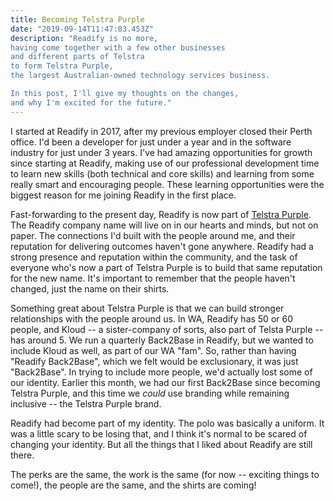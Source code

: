 ```yaml
---
title: Becoming Telstra Purple
date: "2019-09-14T11:47:03.453Z"
description: "Readify is no more,
having come together with a few other businesses
and different parts of Telstra
to form Telstra Purple,
the largest Australian-owned technology services business.

In this post, I'll give my thoughts on the changes,
and why I'm excited for the future."
---
```


I started at Readify in 2017,
after my previous employer closed their Perth office.
I'd been a developer for just under a year
and in the software industry for just under 3 years.
I've had amazing opportunities for growth since starting at Readify,
making use of our professional development time to learn new skills
(both technical and core skills)
and learning from some really smart and encouraging people.
These learning opportunities were the biggest reason for me joining Readify in the first place.

Fast-forwarding to the present day,
Readify is now part of [Telstra Purple](https://purple.telstra.com).
The Readify company name will live on in our hearts and minds,
but not on paper.
The connections I'd built with the people around me,
and their reputation for delivering outcomes haven't gone anywhere.
Readify had a strong presence and reputation within the community,
and the task of everyone who's now a part of Telstra Purple
is to build that same reputation for the new name.
It's important to remember that the people haven't changed,
just the name on their shirts.

Something great about Telstra Purple is that we can build stronger relationships with the people around us.
In WA, Readify has 50 or 60 people,
and Kloud -- a sister-company of sorts, also part of Telsta Purple -- has around 5.
We run a quarterly Back2Base in Readify,
but we wanted to include Kloud as well,
as part of our WA "fam".
So, rather than having "Readify Back2Base",
which we felt would be exclusionary,
it was just "Back2Base".
In trying to include more people, we'd actually lost some of our identity.
Earlier this month, we had our first Back2Base since becoming Telstra Purple,
and this time we _could_ use branding while remaining inclusive --
the Telstra Purple brand.

Readify had become part of my identity.
The polo was basically a uniform.
It was a little scary to be losing that,
and I think it's normal to be scared of changing your identity.
But all the things that I liked about Readify are still there.

The perks are the same, the work is the same
(for now -- exciting things to come!),
the people are the same,
and the shirts are coming!
